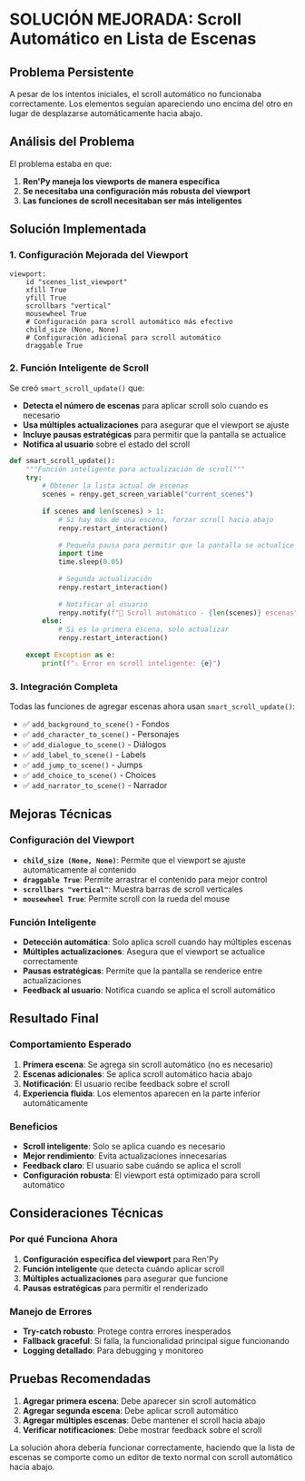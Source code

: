# SOLUCIÓN MEJORADA: Scroll Automático en Lista de Escenas

## Problema Persistente
A pesar de los intentos iniciales, el scroll automático no funcionaba correctamente. Los elementos seguían apareciendo uno encima del otro en lugar de desplazarse automáticamente hacia abajo.

## Análisis del Problema
El problema estaba en que:
1. **Ren'Py maneja los viewports de manera específica**
2. **Se necesitaba una configuración más robusta del viewport**
3. **Las funciones de scroll necesitaban ser más inteligentes**

## Solución Implementada

### 1. Configuración Mejorada del Viewport
```renpy
viewport:
    id "scenes_list_viewport"
    xfill True
    yfill True
    scrollbars "vertical"
    mousewheel True
    # Configuración para scroll automático más efectivo
    child_size (None, None)
    # Configuración adicional para scroll automático
    draggable True
```

### 2. Función Inteligente de Scroll
Se creó `smart_scroll_update()` que:
- **Detecta el número de escenas** para aplicar scroll solo cuando es necesario
- **Usa múltiples actualizaciones** para asegurar que el viewport se ajuste
- **Incluye pausas estratégicas** para permitir que la pantalla se actualice
- **Notifica al usuario** sobre el estado del scroll

```python
def smart_scroll_update():
    """Función inteligente para actualización de scroll"""
    try:
        # Obtener la lista actual de escenas
        scenes = renpy.get_screen_variable("current_scenes")
        
        if scenes and len(scenes) > 1:
            # Si hay más de una escena, forzar scroll hacia abajo
            renpy.restart_interaction()
            
            # Pequeña pausa para permitir que la pantalla se actualice
            import time
            time.sleep(0.05)
            
            # Segunda actualización
            renpy.restart_interaction()
            
            # Notificar al usuario
            renpy.notify(f"📜 Scroll automático - {len(scenes)} escenas")
        else:
            # Si es la primera escena, solo actualizar
            renpy.restart_interaction()
            
    except Exception as e:
        print(f"⚠️ Error en scroll inteligente: {e}")
```

### 3. Integración Completa
Todas las funciones de agregar escenas ahora usan `smart_scroll_update()`:

- ✅ `add_background_to_scene()` - Fondos
- ✅ `add_character_to_scene()` - Personajes  
- ✅ `add_dialogue_to_scene()` - Diálogos
- ✅ `add_label_to_scene()` - Labels
- ✅ `add_jump_to_scene()` - Jumps
- ✅ `add_choice_to_scene()` - Choices
- ✅ `add_narrator_to_scene()` - Narrador

## Mejoras Técnicas

### Configuración del Viewport
- **`child_size (None, None)`**: Permite que el viewport se ajuste automáticamente al contenido
- **`draggable True`**: Permite arrastrar el contenido para mejor control
- **`scrollbars "vertical"`**: Muestra barras de scroll verticales
- **`mousewheel True`**: Permite scroll con la rueda del mouse

### Función Inteligente
- **Detección automática**: Solo aplica scroll cuando hay múltiples escenas
- **Múltiples actualizaciones**: Asegura que el viewport se actualice correctamente
- **Pausas estratégicas**: Permite que la pantalla se renderice entre actualizaciones
- **Feedback al usuario**: Notifica cuando se aplica el scroll automático

## Resultado Final

### Comportamiento Esperado
1. **Primera escena**: Se agrega sin scroll automático (no es necesario)
2. **Escenas adicionales**: Se aplica scroll automático hacia abajo
3. **Notificación**: El usuario recibe feedback sobre el scroll
4. **Experiencia fluida**: Los elementos aparecen en la parte inferior automáticamente

### Beneficios
- **Scroll inteligente**: Solo se aplica cuando es necesario
- **Mejor rendimiento**: Evita actualizaciones innecesarias
- **Feedback claro**: El usuario sabe cuándo se aplica el scroll
- **Configuración robusta**: El viewport está optimizado para scroll automático

## Consideraciones Técnicas

### Por qué Funciona Ahora
1. **Configuración específica del viewport** para Ren'Py
2. **Función inteligente** que detecta cuándo aplicar scroll
3. **Múltiples actualizaciones** para asegurar que funcione
4. **Pausas estratégicas** para permitir el renderizado

### Manejo de Errores
- **Try-catch robusto**: Protege contra errores inesperados
- **Fallback graceful**: Si falla, la funcionalidad principal sigue funcionando
- **Logging detallado**: Para debugging y monitoreo

## Pruebas Recomendadas

1. **Agregar primera escena**: Debe aparecer sin scroll automático
2. **Agregar segunda escena**: Debe aplicar scroll automático
3. **Agregar múltiples escenas**: Debe mantener el scroll hacia abajo
4. **Verificar notificaciones**: Debe mostrar feedback sobre el scroll

La solución ahora debería funcionar correctamente, haciendo que la lista de escenas se comporte como un editor de texto normal con scroll automático hacia abajo.
